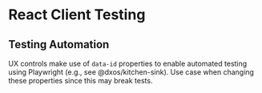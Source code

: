 # React Client Testing

## Testing Automation

UX controls make use of `data-id` properties to enable automated testing using Playwright (e.g., see @dxos/kitchen-sink).
Use case when changing these properties since this may break tests.
